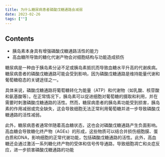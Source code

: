 ```yaml
---
title: 为什么糖尿病患者磷酸戊糖通路会减弱
date: 2023-02-26
tags: [""]
--- 
```


## Contents
- 胰岛素本身具有增强磷酸戊糖通路活性的能力
- 高血糖所导致的糖化代谢产物会对细胞结构与功能造成损伤

<qupte>

糖尿病是一种由于胰岛素分泌不足或胰岛素抵抗而导致血糖水平升高的代谢疾病。糖尿病患者的磷酸戊糖通路可能会受到影响，因为磷酸戊糖通路是维持能量代谢和葡萄糖稳态的关键途径之一。

具体来说，磷酸戊糖通路将葡萄糖转化为能量（ATP）和代谢物（如乳酸、核苷酸和氨基酸等）。在正常情况下，胰岛素可以促进细胞对葡萄糖的摄取和利用，并在需要时刺激磷酸戊糖通路的活性。然而，糖尿病患者的胰岛素功能受到损害，胰岛素的作用减弱或完全缺失，这会导致细胞无法正常利用葡萄糖并进一步导致磷酸戊糖通路的活性减弱。

此外，糖尿病患者通常伴随着高血糖状态，这也会对磷酸戊糖通路产生负面影响。高血糖会导致糖化终产物（AGEs）的形成，这些物质可以结合并损伤细胞膜、蛋白质和DNA，影响细胞的正常代谢功能，包括磷酸戊糖通路的活性。此外，高血糖还会通过激活一系列糖化终产物的受体和信号传导通路，导致细胞凋亡和炎症反应，进一步损害磷酸戊糖通路的功能

</qupte>
